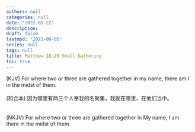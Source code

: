 ```yaml
---
authors: null
categories: null
date: "2022-05-22"
description: 
draft: false
lastmod: "2022-06-05"
series: null
tags: null
title: Matthew 18:20 Small Gathering
toc: true
---
```

‪(KJV) For where two or three are gathered together in my name, there am I in the midst of them.
<br />  
(和合本) 因为哪里有两三个人奉我的名聚集，我就在哪里，在他们当中。  
<br />  
(NKJV) For where two or three are gathered together in My name, I am there in the midst of them.
<!--more-->

